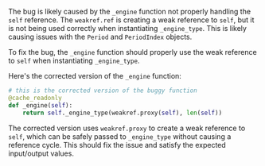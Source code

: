 The bug is likely caused by the `_engine` function not properly handling the `self` reference. The `weakref.ref` is creating a weak reference to `self`, but it is not being used correctly when instantiating `_engine_type`. This is likely causing issues with the `Period` and `PeriodIndex` objects.

To fix the bug, the `_engine` function should properly use the weak reference to `self` when instantiating `_engine_type`.

Here's the corrected version of the `_engine` function:

```python
# this is the corrected version of the buggy function
@cache_readonly
def _engine(self):
    return self._engine_type(weakref.proxy(self), len(self))
```

The corrected version uses `weakref.proxy` to create a weak reference to `self`, which can be safely passed to `_engine_type` without causing a reference cycle. This should fix the issue and satisfy the expected input/output values.